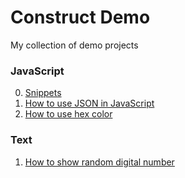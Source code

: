# Construct Demo
My collection of demo projects

### JavaScript

  0. [Snippets](javascript/000-snippets)
  1. [How to use JSON in JavaScript](javascript/001-how-to-use-json-in-javascript)
  2. [How to use hex color](javascript/002-how-to-use-hex-color)

### Text

  1. [How to show random digital number](text/001-how-to-show-random-digital-number)

